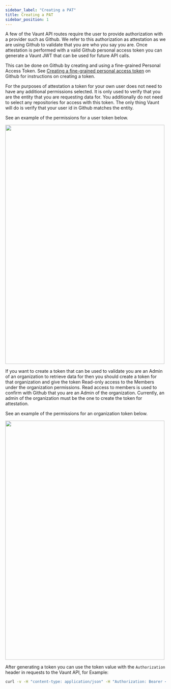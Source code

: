 ```yaml
---
sidebar_label: "Creating a PAT"
title: Creating a PAT
sidebar_position: 1
---
```


A few of the Vaunt API routes require the user to provide authorization with a provider such as Github. We refer to this authorization as attestation as we are
using Github to validate that you are who you say you are. Once attestation is performed with a valid Github personal access token you can generate a Vaunt JWT that can
be used for future API calls.

This can be done on Github by creating and using a fine-grained Personal Access Token. See [Creating a fine-grained personal access token](https://docs.github.com/en/authentication/keeping-your-account-and-data-secure/managing-your-personal-access-tokens#creating-a-fine-grained-personal-access-token) on Github for instructions on creating a token.

For the purposes of attestation a token for your own user does not need to have any additional permissions selected. It is only used to verify that you are
the entity that you are requesting data for. You additionally do not need to select any repositories for access with this token. The only thing Vaunt will do is verify
that your user id in Github matches the entity.

See an example of the permissions for a user token below.

<p>
    <img src={require('../assets/user_pat.png').default} width="500" height="750"/>
</p>

If you want to create a token that can be used to validate you are an Admin of an organization to retrieve data for then you should create a token for that organization and give the token Read-only access to the Members under the organization permissions. Read access to members is used to confirm with Github that you are an Admin of the organization. Currently, an admin of the organization must be the one to create the token for attestation.

See an example of the permissions for an organization token below.

<p>
    <img src={require('../assets/organization_permissions.png').default} width="500" height="750"/>
</p>

After generating a token you can use the token value with the `Authorization` header in requests to the Vaunt API, for Example:

```Bash
curl -v -H "content-type: application/json" -H "Authorization: Bearer <GITHUB_PAT>" http://api.vaunt.dev/v1/github/entities/<entity>/token
```
